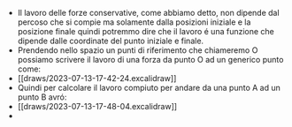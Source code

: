 - Il lavoro delle forze conservative, come abbiamo detto, non dipende dal percoso che si compie ma solamente dalla posizioni iniziale e la posizione finale quindi potremmo dire che il lavoro é una funzione che dipende dalle coordinate del punto iniziale e finale.
- Prendendo nello spazio un punti di riferimento che chiameremo O possiamo scrivere il lavoro di una forza da punto O ad un generico punto come:
- [[draws/2023-07-13-17-42-24.excalidraw]]
- Quindi per calcolare il lavoro compiuto per andare da una punto A ad un punto B avró:
- [[draws/2023-07-13-17-48-04.excalidraw]]
-